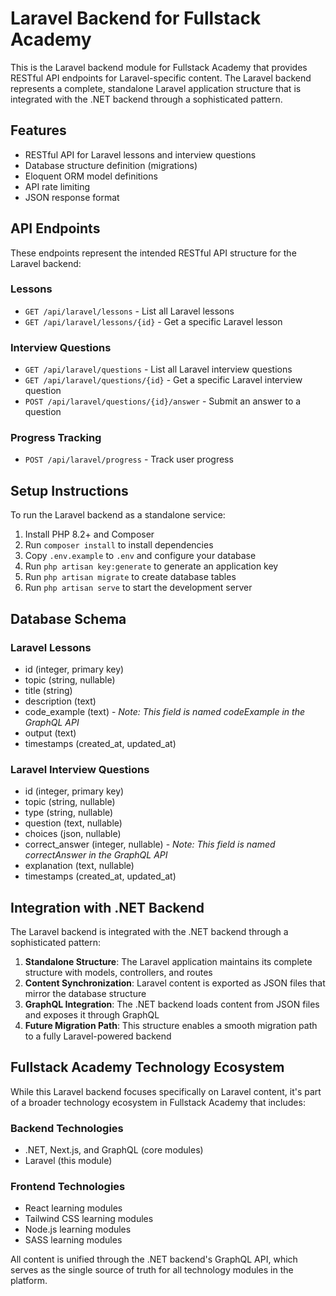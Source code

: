 # Laravel Backend for Fullstack Academy

This is the Laravel backend module for Fullstack Academy that provides RESTful API endpoints for Laravel-specific content. The Laravel backend represents a complete, standalone Laravel application structure that is integrated with the .NET backend through a sophisticated pattern.

## Features

- RESTful API for Laravel lessons and interview questions
- Database structure definition (migrations)
- Eloquent ORM model definitions
- API rate limiting
- JSON response format

## API Endpoints

These endpoints represent the intended RESTful API structure for the Laravel backend:

### Lessons
- `GET /api/laravel/lessons` - List all Laravel lessons
- `GET /api/laravel/lessons/{id}` - Get a specific Laravel lesson

### Interview Questions
- `GET /api/laravel/questions` - List all Laravel interview questions
- `GET /api/laravel/questions/{id}` - Get a specific Laravel interview question
- `POST /api/laravel/questions/{id}/answer` - Submit an answer to a question

### Progress Tracking
- `POST /api/laravel/progress` - Track user progress

## Setup Instructions

To run the Laravel backend as a standalone service:

1. Install PHP 8.2+ and Composer
2. Run `composer install` to install dependencies
3. Copy `.env.example` to `.env` and configure your database
4. Run `php artisan key:generate` to generate an application key
5. Run `php artisan migrate` to create database tables
6. Run `php artisan serve` to start the development server

## Database Schema

### Laravel Lessons
- id (integer, primary key)
- topic (string, nullable)
- title (string)
- description (text)
- code_example (text) - *Note: This field is named codeExample in the GraphQL API*
- output (text)
- timestamps (created_at, updated_at)

### Laravel Interview Questions
- id (integer, primary key)
- topic (string, nullable)
- type (string, nullable)
- question (text, nullable)
- choices (json, nullable)
- correct_answer (integer, nullable) - *Note: This field is named correctAnswer in the GraphQL API*
- explanation (text, nullable)
- timestamps (created_at, updated_at)

## Integration with .NET Backend

The Laravel backend is integrated with the .NET backend through a sophisticated pattern:

1. **Standalone Structure**: The Laravel application maintains its complete structure with models, controllers, and routes
2. **Content Synchronization**: Laravel content is exported as JSON files that mirror the database structure
3. **GraphQL Integration**: The .NET backend loads content from JSON files and exposes it through GraphQL
4. **Future Migration Path**: This structure enables a smooth migration path to a fully Laravel-powered backend

## Fullstack Academy Technology Ecosystem

While this Laravel backend focuses specifically on Laravel content, it's part of a broader technology ecosystem in Fullstack Academy that includes:

### Backend Technologies
- .NET, Next.js, and GraphQL (core modules)
- Laravel (this module)

### Frontend Technologies
- React learning modules
- Tailwind CSS learning modules
- Node.js learning modules
- SASS learning modules

All content is unified through the .NET backend's GraphQL API, which serves as the single source of truth for all technology modules in the platform.
